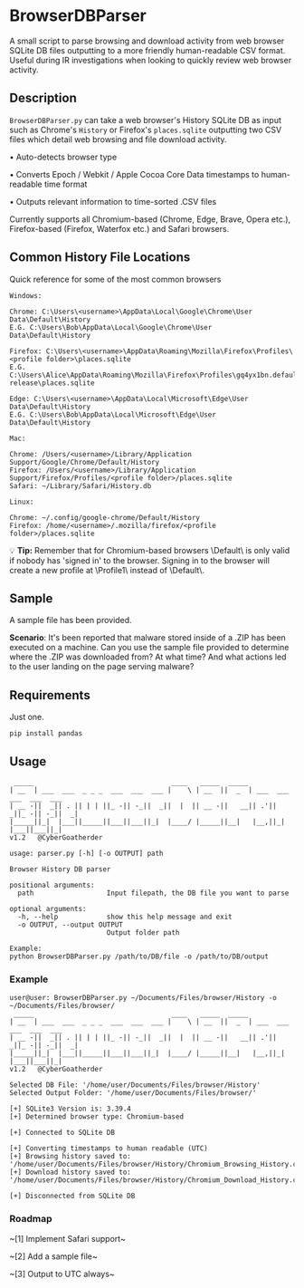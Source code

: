 # BrowserDBParser

A small script to parse browsing and download activity from web browser SQLite DB files outputting to
a more friendly human-readable CSV format. Useful during IR investigations when looking to quickly review web browser activity. 

## Description

`BrowserDBParser.py` can take a web browser's History SQLite DB as input such as Chrome's `History` or Firefox's `places.sqlite` outputting two CSV files which detail web browsing and file download activity.

• Auto-detects browser type

• Converts Epoch / Webkit / Apple Cocoa Core Data timestamps to human-readable time format

• Outputs relevant information to time-sorted .CSV files

Currently supports all Chromium-based (Chrome, Edge, Brave, Opera etc.), Firefox-based (Firefox, Waterfox etc.) and Safari browsers. 

## Common History File Locations

Quick reference for some of the most common browsers

```
Windows:

Chrome: C:\Users\<username>\AppData\Local\Google\Chrome\User Data\Default\History
E.G. C:\Users\Bob\AppData\Local\Google\Chrome\User Data\Default\History

Firefox: C:\Users\<username>\AppData\Roaming\Mozilla\Firefox\Profiles\<profile folder>\places.sqlite
E.G. C:\Users\Alice\AppData\Roaming\Mozilla\Firefox\Profiles\gq4yx1bn.default-release\places.sqlite

Edge: C:\Users\<username>\AppData\Local\Microsoft\Edge\User Data\Default\History
E.G. C:\Users\Bob\AppData\Local\Microsoft\Edge\User Data\Default\History
```
```
Mac:

Chrome: /Users/<username>/Library/Application Support/Google/Chrome/Default/History
Firefox: /Users/<username>/Library/Application Support/Firefox/Profiles/<profile folder>/places.sqlite
Safari: ~/Library/Safari/History.db
```
```
Linux:

Chrome: ~/.config/google-chrome/Default/History
Firefox: /home/<username>/.mozilla/firefox/<profile folder>/places.sqlite
```
:bulb: **Tip:** Remember that for Chromium-based browsers \Default\ is only valid if nobody has 'signed in' to the browser. Signing in to the browser will create a new profile at \Profile1\ instead of \Default\\\.

## Sample
A sample file has been provided. 

**Scenario**: It's been reported that malware stored inside of a .ZIP has been executed on a machine. Can you use the sample file provided to determine where the .ZIP was downloaded from? At what time? And what actions led to the user landing on the page serving malware?

## Requirements

Just one.

```
pip install pandas
```

## Usage

```
 _____                                  ____   _____  _____
| __  | ___  ___  _ _ _  ___  ___  ___ |    \ | __  ||  _  | ___  ___  ___  ___  ___
| __ -||  _|| . || | | ||_ -|| -_||  _||  |  || __ -||   __|| .'||  _||_ -|| -_||  _|
|_____||_|  |___||_____||___||___||_|  |____/ |_____||__|   |__,||_|  |___||___||_|
v1.2   @CyberGoatherder

usage: parser.py [-h] [-o OUTPUT] path

Browser History DB parser

positional arguments:
  path                  Input filepath, the DB file you want to parse

optional arguments:
  -h, --help            show this help message and exit
  -o OUTPUT, --output OUTPUT
                        Output folder path

Example:
python BrowserDBParser.py /path/to/DB/file -o /path/to/DB/output
```

### Example

```
user@user: BrowserDBParser.py ~/Documents/Files/browser/History -o ~/Documents/Files/browser/ 
 _____                                  ____   _____  _____
| __  | ___  ___  _ _ _  ___  ___  ___ |    \ | __  ||  _  | ___  ___  ___  ___  ___
| __ -||  _|| . || | | ||_ -|| -_||  _||  |  || __ -||   __|| .'||  _||_ -|| -_||  _|
|_____||_|  |___||_____||___||___||_|  |____/ |_____||__|   |__,||_|  |___||___||_|
v1.2   @CyberGoatherder

Selected DB File: '/home/user/Documents/Files/browser/History'
Selected Output Folder: '/home/user/Documents/Files/browser/'

[+] SQLite3 Version is: 3.39.4
[+] Determined browser type: Chromium-based

[+] Connected to SQLite DB

[+] Converting timestamps to human readable (UTC)
[+] Browsing history saved to: '/home/user/Documents/Files/browser/History/Chromium_Browsing_History.csv'
[+] Download history saved to: '/home/user/Documents/Files/browser/History/Chromium_Download_History.csv'

[+] Disconnected from SQLite DB
```


### Roadmap

~[1] Implement Safari support~

~[2] Add a sample file~

~[3] Output to UTC always~
